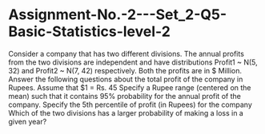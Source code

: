 # Assignment-No.-2---Set_2-Q5-Basic-Statistics-level-2
Consider a company that has two different divisions. The annual profits from the two divisions are independent and have distributions Profit1 ~ N(5, 32) and Profit2 ~ N(7, 42) respectively. Both the profits are in $ Million. Answer the following questions about the total profit of the company in Rupees. Assume that $1 = Rs. 45   Specify a Rupee range (centered on the mean) such that it contains 95% probability for the annual profit of the company.   Specify the 5th percentile of profit (in Rupees) for the company   Which of the two divisions has a larger probability of making a loss in a given year? 
